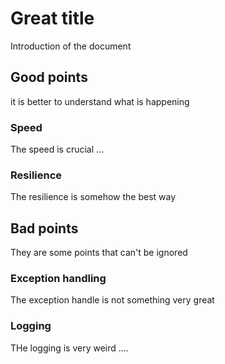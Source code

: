 # Great title

Introduction of the document

## Good points

it is better to understand what is happening

### Speed

The speed is crucial ...

### Resilience

The resilience is somehow the best way

## Bad points

They are some points that can't be ignored

### Exception handling

The exception handle is not something very great

### Logging

THe logging is very weird ....